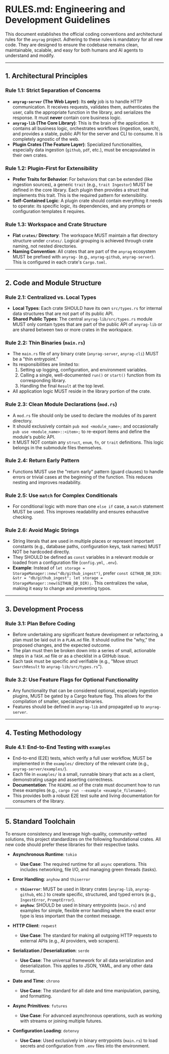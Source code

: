 # RULES.md: Engineering and Development Guidelines

This document establishes the official coding conventions and architectural rules for the `anyrag` project. Adhering to these rules is mandatory for all new code. They are designed to ensure the codebase remains clean, maintainable, scalable, and easy for both humans and AI agents to understand and modify.

---

## 1. Architectural Principles

### Rule 1.1: Strict Separation of Concerns

-   **`anyrag-server` (The Web Layer)**: Its **only** job is to handle HTTP communication. It receives requests, validates them, authenticates the user, calls the appropriate function in the library, and serializes the response. It must **never** contain core business logic.
-   **`anyrag-lib` (The Core Library)**: This is the brain of the application. It contains all business logic, orchestrates workflows (ingestion, search), and provides a stable, public API for the server and CLI to consume. It is completely agnostic of the web.
-   **Plugin Crates (The Feature Layer)**: Specialized functionalities, especially data ingestion (`github`, `pdf`, etc.), must be encapsulated in their own crates.

### Rule 1.2: Plugin-First for Extensibility

-   **Prefer Traits for Behavior**: For behaviors that can be extended (like ingestion sources), a generic `trait` (e.g., `trait Ingestor`) MUST be defined in the core library. Each plugin then provides a struct that implements this trait. This is the required pattern for extensibility.
-   **Self-Contained Logic**: A plugin crate should contain everything it needs to operate: its specific logic, its dependencies, and any prompts or configuration templates it requires.

### Rule 1.3: Workspace and Crate Structure

-   **Flat `crates/` Directory**: The workspace MUST maintain a flat directory structure under `crates/`. Logical grouping is achieved through crate naming, not nested directories.
-   **Naming Convention**: All crates that are part of the `anyrag` ecosystem MUST be prefixed with `anyrag-` (e.g., `anyrag-github`, `anyrag-server`). This is configured in each crate's `Cargo.toml`.

---

## 2. Code and Module Structure

### Rule 2.1: Centralized vs. Local Types

-   **Local Types**: Each crate SHOULD have its own `src/types.rs` for internal data structures that are not part of its public API.
-   **Shared Public Types**: The central `anyrag-lib/src/types.rs` module MUST only contain types that are part of the public API of `anyrag-lib` or are shared between two or more crates in the workspace.

### Rule 2.2: Thin Binaries (`main.rs`)

-   The `main.rs` file of any binary crate (`anyrag-server`, `anyrag-cli`) MUST be a "thin entrypoint."
-   Its responsibilities are limited to:
    1.  Setting up logging, configuration, and environment variables.
    2.  Calling a single, well-documented `run()` or `start()` function from its corresponding library.
    3.  Handling the final `Result` at the top level.
-   All application logic MUST reside in the library portion of the crate.

### Rule 2.3: Clean Module Declarations (`mod.rs`)

-   A `mod.rs` file should only be used to declare the modules of its parent directory.
-   It should exclusively contain `pub mod <module_name>;` and occasionally `pub use <module_name>::<item>;` to re-export items and define the module's public API.
-   It MUST NOT contain any `struct`, `enum`, `fn`, or `trait` definitions. This logic belongs in the submodule files themselves.

### Rule 2.4: Return Early Pattern

-   Functions MUST use the "return early" pattern (guard clauses) to handle errors or trivial cases at the beginning of the function. This reduces nesting and improves readability.

### Rule 2.5: Use `match` for Complex Conditionals

-   For conditional logic with more than one `else if` case, a `match` statement MUST be used. This improves readability and ensures exhaustive checking.

### Rule 2.6: Avoid Magic Strings

-   String literals that are used in multiple places or represent important constants (e.g., database paths, configuration keys, task names) MUST NOT be hardcoded directly.
-   They SHOULD be defined as `const` variables in a relevant module or loaded from a configuration file (`config.yml`, `.env`).
-   **Example**: Instead of `let storage = StorageManager::new("db/github_ingest")`, prefer `const GITHUB_DB_DIR: &str = "db/github_ingest"; let storage = StorageManager::new(GITHUB_DB_DIR);`. This centralizes the value, making it easy to change and preventing typos.

---

## 3. Development Process

### Rule 3.1: Plan Before Coding

-   Before undertaking any significant feature development or refactoring, a plan must be laid out in a `PLAN.md` file. It should outline the "why," the proposed changes, and the expected outcome.
-   The plan must then be broken down into a series of small, actionable steps in a `TASK.md` file or as a checklist in a GitHub issue.
-   Each task must be specific and verifiable (e.g., "Move struct `SearchResult` to `anyrag-lib/src/types.rs`").

### Rule 3.2: Use Feature Flags for Optional Functionality

-   Any functionality that can be considered optional, especially ingestion plugins, MUST be gated by a Cargo feature flag. This allows for the compilation of smaller, specialized binaries.
-   Features should be defined in `anyrag-lib` and propagated up to `anyrag-server`.

---

## 4. Testing Methodology

### Rule 4.1: End-to-End Testing with `examples`

-   End-to-end (E2E) tests, which verify a full user workflow, MUST be implemented in the `examples/` directory of the relevant crate (e.g., `anyrag-server/examples/`).
-   Each file in `examples/` is a small, runnable binary that acts as a client, demonstrating usage and asserting correctness.
-   **Documentation**: The `README.md` of the crate must document how to run these examples (e.g., `cargo run --example <example_filename>`).
-   This provides both a robust E2E test suite and living documentation for consumers of the library.

---

## 5. Standard Toolchain

To ensure consistency and leverage high-quality, community-vetted solutions, this project standardizes on the following foundational crates. All new code should prefer these libraries for their respective tasks.

-   **Asynchronous Runtime**: `tokio`
    -   **Use Case**: The required runtime for all `async` operations. This includes networking, file I/O, and managing green threads (tasks).

-   **Error Handling**: `anyhow` and `thiserror`
    -   **`thiserror`**: MUST be used in library crates (`anyrag-lib`, `anyrag-github`, etc.) to create specific, structured, and typed errors (e.g., `IngestError`, `PromptError`).
    -   **`anyhow`**: SHOULD be used in binary entrypoints (`main.rs`) and examples for simple, flexible error handling where the exact error type is less important than the context message.

-   **HTTP Client**: `reqwest`
    -   **Use Case**: The standard for making all outgoing HTTP requests to external APIs (e.g., AI providers, web scrapers).

-   **Serialization / Deserialization**: `serde`
    -   **Use Case**: The universal framework for all data serialization and deserialization. This applies to JSON, YAML, and any other data format.

-   **Date and Time**: `chrono`
    -   **Use Case**: The standard for all date and time manipulation, parsing, and formatting.

-   **Async Primitives**: `futures`
    -   **Use Case**: For advanced asynchronous operations, such as working with streams or joining multiple futures.

-   **Configuration Loading**: `dotenvy`
    -   **Use Case**: Used exclusively in binary entrypoints (`main.rs`) to load secrets and configuration from `.env` files into the environment.